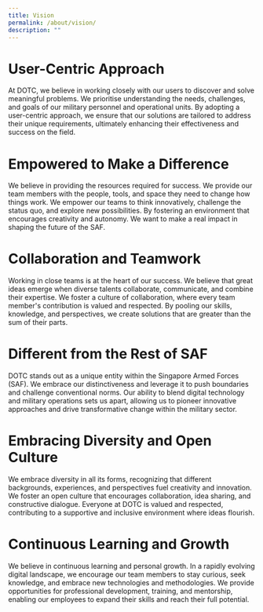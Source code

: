 ```yaml
---
title: Vision
permalink: /about/vision/
description: ""
---
```

# User-Centric Approach
At DOTC, we believe in working closely with our users to discover and solve meaningful problems. We prioritise understanding the needs, challenges, and goals of our military personnel and operational units. By adopting a user-centric approach, we ensure that our solutions are tailored to address their unique requirements, ultimately enhancing their effectiveness and success on the field.
    
# Empowered to Make a Difference
We believe in providing the resources required for success. We provide our team members with the people, tools, and space they need to change how things work. We empower our teams to think innovatively, challenge the status quo, and explore new possibilities. By fostering an environment that encourages creativity and autonomy. We want to make a real impact in shaping the future of the SAF.
    
# Collaboration and Teamwork
Working in close teams is at the heart of our success. We believe that great ideas emerge when diverse talents collaborate, communicate, and combine their expertise. We foster a culture of collaboration, where every team member's contribution is valued and respected. By pooling our skills, knowledge, and perspectives, we create solutions that are greater than the sum of their parts.
    
# Different from the Rest of SAF
DOTC stands out as a unique entity within the Singapore Armed Forces (SAF). We embrace our distinctiveness and leverage it to push boundaries and challenge conventional norms. Our ability to blend digital technology and military operations sets us apart, allowing us to pioneer innovative approaches and drive transformative change within the military sector.
    
# Embracing Diversity and Open Culture
We embrace diversity in all its forms, recognizing that different backgrounds, experiences, and perspectives fuel creativity and innovation. We foster an open culture that encourages collaboration, idea sharing, and constructive dialogue. Everyone at DOTC is valued and respected, contributing to a supportive and inclusive environment where ideas flourish.
    
# Continuous Learning and Growth
We believe in continuous learning and personal growth. In a rapidly evolving digital landscape, we encourage our team members to stay curious, seek knowledge, and embrace new technologies and methodologies. We provide opportunities for professional development, training, and mentorship, enabling our employees to expand their skills and reach their full potential.